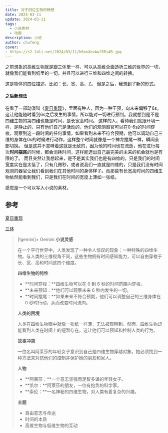 ```yaml
---
title: 对于四位生物的畅想
date: 2024-03-11
update: 2024-03-11
tags:
  - 小说素材
  - 动画
description: 小说
author: chufeng
cover: 
- https://s2.loli.net/2024/03/11/h6axXnvAwl5Ri4B.jpg
---
```


之前想象的高维生物就是跟三体里一样，可以从高维全面透析三维的世界的一切，就像我们能看到纸里的一切，并且可以进行三维和四维之间的转换。
<!-- more -->
这是物体的四位描述，比如：长、宽、高、Z。
但是之后，我想到了新的形式。

#### 之后新想法
在看了一部动漫叫《[夏日重现](https://www.bilibili.com/bangumi/play/ss41417)》，里面有种人，因为一种干预，向未来偏移了6s，这让他能随时看到6s之后发生的事情，所以能对一切进行预判。我就想到是不是四维生物的第四维也能是时间，是长宽高时间。
这样的人，看待我们就跟环境一样，是静止的，只有他们自己是活动的，他们的观测器官可以在0-6s的时间穿梭，观察到这一段时间的任何事情，如果看到未来不符合预期，他可以调动自己三维的身体在0s的时候进行动作，这样整个时间就像是一个神龙摆尾一样，瞬间全部切换。
但是这并不意味着这就是无敌的，因为他的时间也在流逝，他在进行每次**时间摆尾**的时候，都会消耗时间，这样能选出自己最完美的未来的机会就也是有限的了。
而且突然让我想起来，是不是其实我们也是有四维的，只是我们的时间宽度实在是太低了，只有几微秒，或者说我们一直就是四维的，只是我们没有时间观测的器官让我们看到我们在其他时间的身体样子。而那些有长宽高时间的四维生物依然能看到我们，只是我们在时间的宽度上薄如一张纸。

感觉是一个可以写入小说的素材。
 
## 参考
[夏日重现](https://www.bilibili.com/bangumi/play/ss41417)

[三体](https://www.bilibili.com/bangumi/play/ss4657)
     


>[!gemini]+ Gemini
>**小说灵感**
> 
> 在一个平行世界中，人类发现了一种令人惊叹的现象：一种特殊的四维生物。与人类的三维视角不同，这些生物拥有时间感知能力，可以自由穿梭于长、宽、高和时间这四个维度。
> 
> **四维生物的特性**
> 
> * **时间穿梭：**四维生物可以在 0 到 6 秒的时间范围内穿梭。
> * **未来预知：**他们可以观察未来 6 秒内发生的一切。
> * **时间摆尾：**如果未来不符合预期，他们可以调整自己的三维身体在 0 秒时行动，从而改变时间流向。
> 
> **人类的困境**
> 
> 人类在四维生物眼中就像一张纸一样薄，无法被观察到。然而，四维生物却能看到人类在时间上的短暂存在。这让他们可以预知和控制人类的行为。
> 
> **故事冲突**
> 
> 一位名叫阿莱莎的年轻女子意识到自己是四维生物穿越对象。她必须找到一种方法来对抗他们的控制并保护她的朋友和家人。
> 
> **人物**
> 
> * **阿莱莎：**一个意志坚强而足智多谋的年轻女子。
> * **凯尔：**阿莱莎的朋友，一位有抱负的科学家。
> * **索伦：**一名神秘的四维生物，对人类有着复杂的兴趣。
> 
> **主题**
> 
> * 自由意志与命运
> * 时间的本质
> * 高维生物与低维生物的互动
 